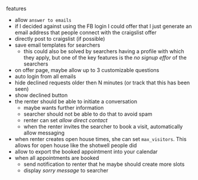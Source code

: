 features

* allow `answer to emails`
* if I decided against using the FB login I could offer that I just generate an email address that people connect with the craigslist offer
* directly post to craigslist (if possible)
* save email templates for searchers
  - this could also be solved by searchers having a profile with which they apply, but one of the key features is the *no signup effor* of the searchers
* on offer page, maybe allow up to 3 customizable questions
* auto login from all emails
* hide declined requests older then N minutes (or track that this has been seen)
* show declined button
* the renter should be able to initiate a conversation
  - maybe wants further information
  - searcher should not be able to do that to avoid spam
  - renter can set *allow direct contact*
  - when the renter invites the searcher to book a visit, automatically allow messaging
* when renter creates open house times, she can set `max_visitors`. This allows for open house like the shotwell people did
* allow to export the booked appointment into your calendar
* when all appointments are booked
  - send notification to renter that he maybe should create more slots
  - display *sorry message* to searcher